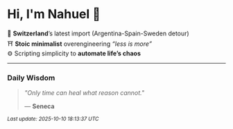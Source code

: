# Hi, I'm Nahuel :tiger:

📍 **Switzerland**’s latest import (Argentina-Spain-Sweden detour)  
⛩️ **Stoic minimalist** overengineering *“less is more”*  
⚙️ Scripting simplicity to **automate life’s chaos**

---

### Daily Wisdom
> _"Only time can heal what reason cannot."_  
>
> — **Seneca**

<sub>*Last update: 2025-10-10 18:13:37 UTC*</sub>

